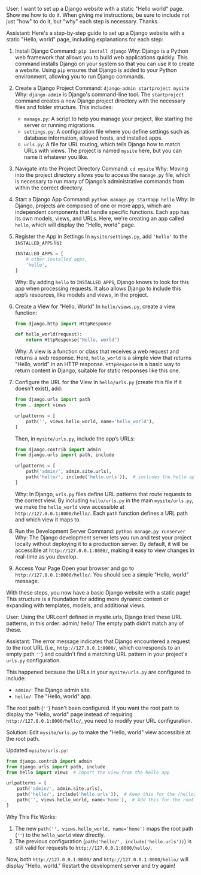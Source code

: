 
User: I want to set up a Django website with a static "Hello world" page. Show me how to do it. When giving me instructions, be sure to include not just "how" to do it, but "why" each step is necessary. Thanks.

Assistant: Here's a step-by-step guide to set up a Django website with a static "Hello, world" page, including explanations for each step:

1. Install Django
   Command: `pip install django`
   Why: Django is a Python web framework that allows you to build web applications quickly. This command installs Django on your system so that you can use it to create a website. Using `pip` ensures that Django is added to your Python environment, allowing you to run Django commands.

2. Create a Django Project
   Command: `django-admin startproject mysite`
   Why: `django-admin` is Django's command-line tool. The `startproject` command creates a new Django project directory with the necessary files and folder structure. This includes:
   - `manage.py`: A script to help you manage your project, like starting the server or running migrations.
   - `settings.py`: A configuration file where you define settings such as database information, allowed hosts, and installed apps.
   - `urls.py`: A file for URL routing, which tells Django how to match URLs with views.
   The project is named `mysite` here, but you can name it whatever you like.

3. Navigate into the Project Directory
   Command: `cd mysite`
   Why: Moving into the project directory allows you to access the `manage.py` file, which is necessary to run many of Django’s administrative commands from within the correct directory.

4. Start a Django App
   Command: `python manage.py startapp hello`
   Why: In Django, projects are composed of one or more apps, which are independent components that handle specific functions. Each app has its own models, views, and URLs. Here, we're creating an app called `hello`, which will display the "Hello, world" page.

5. Register the App in Settings
   In `mysite/settings.py`, add `'hello'` to the `INSTALLED_APPS` list:
   ```python
   INSTALLED_APPS = [
       # other installed apps,
       'hello',
   ]
   ```
   Why: By adding `hello` to `INSTALLED_APPS`, Django knows to look for this app when processing requests. It also allows Django to include this app’s resources, like models and views, in the project.

6. Create a View for "Hello, World"
   In `hello/views.py`, create a view function:
   ```python
   from django.http import HttpResponse

   def hello_world(request):
       return HttpResponse("Hello, world")
   ```
   Why: A view is a function or class that receives a web request and returns a web response. Here, `hello_world` is a simple view that returns "Hello, world" in an HTTP response. `HttpResponse` is a basic way to return content in Django, suitable for static responses like this one.

7. Configure the URL for the View
   In `hello/urls.py` (create this file if it doesn’t exist), add:
   ```python
   from django.urls import path
   from . import views

   urlpatterns = [
       path('', views.hello_world, name='hello_world'),
   ]
   ```
   Then, in `mysite/urls.py`, include the app’s URLs:
   ```python
   from django.contrib import admin
   from django.urls import path, include

   urlpatterns = [
       path('admin/', admin.site.urls),
       path('hello/', include('hello.urls')),  # includes the hello app's URLs
   ]
   ```
   Why: In Django, `urls.py` files define URL patterns that route requests to the correct view. By including `hello/urls.py` in the main `mysite/urls.py`, we make the `hello_world` view accessible at `http://127.0.0.1:8000/hello/`. Each `path` function defines a URL path and which view it maps to.

8. Run the Development Server
   Command: `python manage.py runserver`
   Why: The Django development server lets you run and test your project locally without deploying it to a production server. By default, it will be accessible at `http://127.0.0.1:8000/`, making it easy to view changes in real-time as you develop.

9. Access Your Page
   Open your browser and go to `http://127.0.0.1:8000/hello/`.
   You should see a simple "Hello, world" message.

With these steps, you now have a basic Django website with a static page! This structure is a foundation for adding more dynamic content or expanding with templates, models, and additional views.

User: Using the URLconf defined in mysite.urls, Django tried these URL patterns, in this order:
admin/
hello/
The empty path didn’t match any of these.

Assistant: The error message indicates that Django encountered a request to the root URL (i.e., `http://127.0.0.1:8000/`, which corresponds to an empty path `''`) and couldn't find a matching URL pattern in your project's `urls.py` configuration.

This happened because the URLs in your `mysite/urls.py` are configured to include:
- `admin/`: The Django admin site.
- `hello/`: The "Hello, world" app.

The root path (`''`) hasn't been configured. If you want the root path to display the "Hello, world" page instead of requiring `http://127.0.0.1:8000/hello/`, you need to modify your URL configuration.

Solution:
Edit `mysite/urls.py` to make the "Hello, world" view accessible at the root path.

Updated `mysite/urls.py`:
```python
from django.contrib import admin
from django.urls import path, include
from hello import views  # Import the view from the hello app

urlpatterns = [
    path('admin/', admin.site.urls),
    path('hello/', include('hello.urls')),  # Keep this for the /hello/ URL
    path('', views.hello_world, name='home'),  # Add this for the root URL
]
```

Why This Fix Works:
1. The new `path('', views.hello_world, name='home')` maps the root path (`''`) to the `hello_world` view directly.
2. The previous configuration (`path('hello/', include('hello.urls'))`) is still valid for requests to `http://127.0.0.1:8000/hello/`.

Now, both `http://127.0.0.1:8000/` and `http://127.0.0.1:8000/hello/` will display "Hello, world." Restart the development server and try again!
